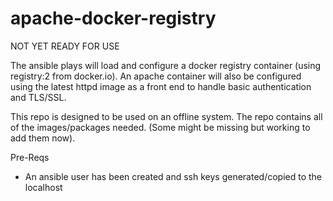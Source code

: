# apache-docker-registry
NOT YET READY FOR USE


The ansible plays will load and configure a docker registry container (using registry:2 from docker.io). An apache container will also be configured using the latest httpd image as a front end to handle basic authentication and TLS/SSL. 

This repo is designed to be used on an offline system. The repo contains all of the images/packages needed. (Some might be missing but working to add them now).

Pre-Reqs
- An ansible user has been created and ssh keys generated/copied to the localhost 

